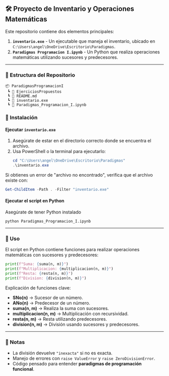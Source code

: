 ## 🛠 Proyecto de Inventario y Operaciones Matemáticas  

Este repositorio contiene dos elementos principales:  

1. **`inventario.exe`** - Un ejecutable que maneja el inventario, ubicado en `C:\Users\angel\OneDrive\Escritorio\Paradigmas`.  
2. **`Paradigmas Programacion I.ipynb`** - Un Python que realiza operaciones matemáticas utilizando sucesores y predecesores.  

---

### 📂 Estructura del Repositorio  

```
📦 ParadigmasProgramacionI
 ┗ 📄 EjerciciosPropuestos
 ┗ 📄 README.md
 ┗ 📄 inventario.exe
 ┗ 📄 Paradigmas_Programacion_I.ipynb

```


### 🔧 Instalación  

#### Ejecutar `inventario.exe`  
1. Asegúrate de estar en el directorio correcto donde se encuentra el archivo.  
2. Usa PowerShell o la terminal para ejecutarlo:  
   ```powershell
   cd "C:\Users\angel\OneDrive\Escritorio\Paradigmas"
   .\inventario.exe
   ```
   
Si obtienes un error de "archivo no encontrado", verifica que el archivo existe con:  
   ```powershell
   Get-ChildItem -Path . -Filter "inventario.exe"
   ```

#### Ejecutar el script en Python  
Asegúrate de tener Python instalado   
   ```en el bash
   python Paradigmas_Programacion_I.ipynb
   ```

---

### 🚀 Uso  

El script en Python contiene funciones para realizar operaciones matemáticas con sucesores y predecesores:  

```python
print(f"Suma: {suma(n, m)}")
print(f"Multiplicacion: {multiplicacion(n, m)}")
print(f"Resta: {resta(n, m)}")
print(f"Division: {division(n, m)}")
```

Explicación de funciones clave:  

- **SNo(n)** → Sucesor de un número.  
- **ANo(n)** → Predecesor de un número.  
- **suma(n, m)** → Realiza la suma con sucesores.  
- **multiplicacion(n, m)** → Multiplicación con recursividad.  
- **resta(n, m)** → Resta utilizando predecesores.  
- **division(n, m)** → División usando sucesores y predecesores.  

---

### 📝 Notas  

- La división devuelve `"inexacta"` si no es exacta.  
- Manejo de errores con `raise ValueError` y `raise ZeroDivisionError`.  
- Código pensado para entender **paradigmas de programación funcional**.  
